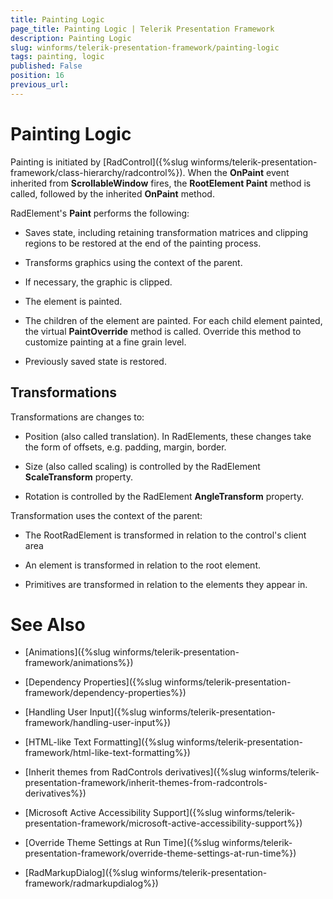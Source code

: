 ```yaml
---
title: Painting Logic
page_title: Painting Logic | Telerik Presentation Framework
description: Painting Logic
slug: winforms/telerik-presentation-framework/painting-logic
tags: painting, logic
published: False
position: 16
previous_url: 
---
```


# Painting Logic

Painting is initiated by [RadControl]({%slug winforms/telerik-presentation-framework/class-hierarchy/radcontrol%}). When the __OnPaint__ event inherited from __ScrollableWindow__ fires, the __RootElement Paint__ method is called, followed by the inherited __OnPaint__ method.

RadElement's __Paint__ performs the following:

* Saves state, including retaining transformation matrices and clipping regions to be restored at the end of the painting process. 

* Transforms graphics using the context of the parent. 

* If necessary, the graphic is clipped. 

* The element is painted. 

* The children of the element are painted. For each child element painted, the virtual __PaintOverride__ method is called. Override this method to customize painting at a fine grain level. 

* Previously saved state is restored. 

## Transformations

Transformations are changes to:

* Position (also called translation). In RadElements, these changes take the form of offsets, e.g. padding, margin, border. 

* Size (also called scaling) is controlled by the RadElement __ScaleTransform__ property. 

* Rotation is controlled by the RadElement __AngleTransform__ property. 

Transformation uses the context of the parent:

* The RootRadElement is transformed in relation to the control's client area 

* An element is transformed in relation to the root element. 

* Primitives are transformed in relation to the elements they appear in.

# See Also
* [Animations]({%slug winforms/telerik-presentation-framework/animations%})

* [Dependency Properties]({%slug winforms/telerik-presentation-framework/dependency-properties%})

* [Handling User Input]({%slug winforms/telerik-presentation-framework/handling-user-input%})

* [HTML-like Text Formatting]({%slug winforms/telerik-presentation-framework/html-like-text-formatting%})

* [Inherit themes from RadControls derivatives]({%slug winforms/telerik-presentation-framework/inherit-themes-from-radcontrols-derivatives%})

* [Microsoft Active Accessibility Support]({%slug winforms/telerik-presentation-framework/microsoft-active-accessibility-support%})

* [Override Theme Settings at Run Time]({%slug winforms/telerik-presentation-framework/override-theme-settings-at-run-time%})

* [RadMarkupDialog]({%slug winforms/telerik-presentation-framework/radmarkupdialog%})

